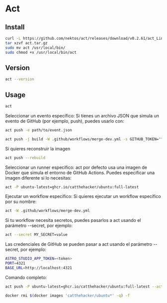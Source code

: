 # Act

## Install

```bash
curl -L https://github.com/nektos/act/releases/download/v0.2.61/act_Linux_x86_64.tar.gz -o act.tar.gz
tar xzvf act.tar.gz
sudo mv act /usr/local/bin/
sudo chmod +x /usr/local/bin/act
```

## Version

```bash
act --version
```

## Usage

```bash
act
```

Seleccionar un evento específico: Si tienes un archivo JSON que simula un evento de GitHub (por ejemplo, push), puedes usarlo con:

```bash
act push -e path/to/event.json
```

```bash
act push -j build -W .github/workflows/merge-dev.yml -s GITHUB_TOKEN=""
```

Si quieres reconstruir la imagen

```bash
act push --rebuild
```

Seleccionar un runner específico: act por defecto usa una imagen de Docker que simula el entorno de GitHub Actions. Puedes especificar una imagen diferente si lo necesitas:

```bash
act -P ubuntu-latest=ghcr.io/catthehacker/ubuntu:full-latest
```

Ejecutar un workflow específico: Si quieres ejecutar un workflow específico por su nombre:

```bash
act -W .github/workflows/merge-dev.yml
```

Si tu workflow necesita secretos, puedes pasarlos a act usando el parámetro --secret, por ejemplo:

```bash
act --secret MY_SECRET=value
```

Las credenciales de GitHub se pueden pasar a act usando el parámetro --secret, por ejemplo:

```bash
ASTRO_STUDIO_APP_TOKEN=<token>
PORT=4321
BASE_URL=http://localhost:4321
```

Comando completo:

```bash
act push -P ubuntu-latest=ghcr.io/catthehacker/ubuntu:full-latest --action-offline-mode -j build -W .github/workflows/deploy.yml --secret-file .github/workflows/.secrets
```

```bash
docker rmi $(docker images 'catthehacker/ubuntu*' -q) -f
```
